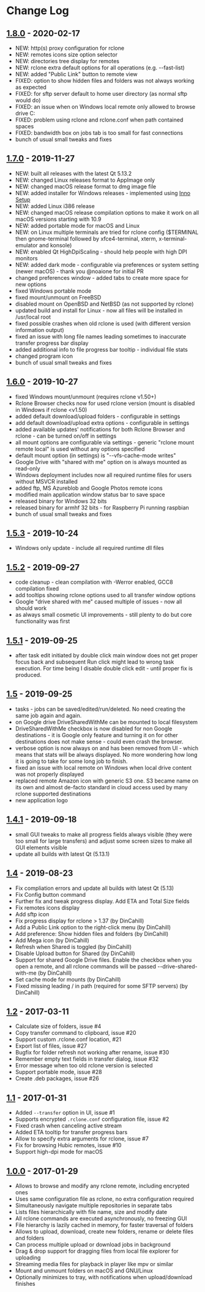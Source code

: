 # Change Log
## [1.8.0][1.8.0] - 2020-02-17
-   NEW: http(s) proxy configuration for rclone
-   NEW: remotes icons size option selector
-   NEW: directories tree display for remotes
-   NEW: rclone extra default options for all operations (e.g. --fast-list)
-   NEW: added "Public Link" button to remote view
-   FIXED: option to show hidden files and folders was not always working as expected
-   FIXED: for sftp server default to home user directory (as normal sftp would do)
-   FIXED: an issue when on Windows local remote only allowed to browse drive C:
-   FIXED: problem using rclone and rclone.conf when path contained spaces
-   FIXED: bandwidth box on jobs tab is too small for fast connections
-   bunch of usual small tweaks and fixes

## [1.7.0][1.7.0] - 2019-11-27
-   NEW: built all releases with the latest Qt 5.13.2
-   NEW: changed Linux releases format to AppImage only
-   NEW: changed macOS release format to dmg image file
-   NEW: added installer for Windows releases - implemented using [Inno Setup](https://github.com/jrsoftware/issrc)
-   NEW: added Linux i386 release
-   NEW: changed macOS release compilation options to make it work on all macOS versions starting with 10.9
-   NEW: added portable mode for macOS and Linux
-   NEW: on Linux multiple terminals are tried for rclone config ($TERMINAL then gnome-terminal followed by xfce4-terminal, xterm, x-terminal-emulator and konsole)
-   NEW: enabled Qt HighDpiScaling - should help people with high DPI monitors
-   NEW: added dark mode - configurable via preferences or system setting (newer macOS) - thank you @noaione for initial PR
-   changed preferences window - added tabs to create more space for new options
-   fixed Windows portable mode
-   fixed mount/unmount on FreeBSD
-   disabled mount on OpenBSD and NetBSD (as not supported by rclone)
-   updated build and install for Linux - now all files will be installed in /usr/local root
-   fixed possible crashes when old rclone is used (with different version information output)
-   fixed an issue with long file names leading sometimes to inaccurate transfer progress bar display
-   added additional info to file progress bar tooltip - individual file stats
-   changed program icon
-   bunch of usual small tweaks and fixes

## [1.6.0][1.6.0] - 2019-10-27
-   fixed Windows mount/unmount (requires rclone v1.50+)
-   Rclone Browser checks now for used rclone version (mount is disabled in Windows if rclone <v1.50)
-   added default download/upload folders - configurable in settings
-   add default download/upload extra options - configurable in settings
-   added available updates' notifications for both Rclone Browser and rclone - can be turned on/off in settings
-   all mount options are configurable via settings - generic "rclone mount remote local" is used without any options specified
-   default mount option (in settings) is "--vfs-cache-mode writes"
-   Google Drive with "shared with me" option on is always mounted as read-only
-   Windows deployment includes now all required runtime files for users without MSVCR installed
-   added ftp, MS Azureblob and Google Photos remote icons
-   modified main application window status bar to save space
-   released binary for Windows 32 bits
-   released binary for armhf 32 bits - for Raspberry Pi running raspbian
-   bunch of usual small tweaks and fixes

## [1.5.3][1.5.3] - 2019-10-24
-   Windows only update - include all required runtime dll files

## [1.5.2][1.5.2] - 2019-09-27
-   code cleanup - clean compilation with -Werror enabled, GCC8 compilation fixed
-   add tooltips showing rclone options used to all transfer window options
-   Google "drive shared with me" caused multiple of issues - now all should work
-   as always small cosmetic UI improvements - still plenty to do but core functionality was first

## [1.5.1][1.5.1] - 2019-09-25
-   after task edit initiated by double click main window does not get proper focus back and subsequent Run click might lead to wrong task execution. For time being I disable double click edit - until proper fix is produced.

## [1.5][1.5] - 2019-09-25
-   tasks - jobs can be saved/edited/run/deleted. No need creating the same job again and again.
-   on Google drive DriveSharedWithMe can be mounted to local filesystem
-   DriveSharedWithMe checkbox is now disabled for non Google destinations - it is Google only feature and turning it on for other destinations does not make sense - could even crash the browser.
-   verbose option is now always on and has been removed from UI - which means that stats will be always displayed. No more wondering how long it is going to take for some long job to finish.
-   fixed an issue with local remote on Windows when local drive content was not properly displayed
-   replaced remote Amazon icon with generic S3 one. S3 became name on its own and almost de-facto standard in cloud access used by many rclone supported destinations
-   new application logo

## [1.4.1][1.4.1] - 2019-09-18
-   small GUI tweaks to make all progress fields always visible (they were too small for large transfers) and adjust some screen sizes to make all GUI elements visible
-   update all builds with latest Qt (5.13.1)

## [1.4][1.4] - 2019-08-23
-   Fix compliation errors and update all builds with latest Qt (5.13)
-   Fix Config button command
-   Further fix and tweak progress display. Add ETA and Total Size fields
-   Fix remotes icons display
-   Add sftp icon
-   Fix progress display for rclone > 1.37 (by DinCahill)
-   Add a Public Link option to the right-click menu (by DinCahill)
-   Add preference: Show hidden files and folders (by DinCahill)
-   Add Mega icon (by DinCahill)
-   Refresh when Shared is toggled (by DinCahill)
-   Disable Upload button for Shared (by DinCahill)
-   Support for shared Google Drive files. Enable the checkbox when you open a remote, and all rclone commands will be passed --drive-shared-with-me (by DinCahill)
-   Set cache mode for mounts (by DinCahill)
-   Fixed missing leading / in path (required for some SFTP servers) (by DinCahill)

## [1.2][1.2] - 2017-03-11
-   Calculate size of folders, issue #4
-   Copy transfer command to clipboard, issue #20
-   Support custom .rclone.conf location, #21
-   Export list of files, issue #27
-   Bugfix for folder refresh not working after rename, issue #30
-   Remember empty text fields in transfer dialog, issue #32
-   Error message when too old rclone version is selected
-   Support portable mode, issue #28
-   Create .deb packages, issue #26

## [1.1][1.1] - 2017-01-31
-   Added `--transfer` option in UI, issue #1
-   Supports encrypted `.rclone.conf` configuration file, issue #2
-   Fixed crash when canceling active stream
-   Added ETA tooltip for transfer progress bars
-   Allow to specify extra arguments for rclone, issue #7
-   Fix for browsing Hubic remotes, issue #10
-   Support high-dpi mode for macOS

## [1.0.0][1.0.0] - 2017-01-29
-   Allows to browse and modify any rclone remote, including encrypted ones
-   Uses same configuration file as rclone, no extra configuration required
-   Simultaneously navigate multiple repositories in separate tabs
-   Lists files hierarchically with file name, size and modify date
-   All rclone commands are executed asynchronously, no freezing GUI
-   File hierarchy is lazily cached in memory, for faster traversal of folders
-   Allows to upload, download, create new folders, rename or delete files and folders
-   Can process multiple upload or download jobs in background
-   Drag & drop support for dragging files from local file explorer for uploading
-   Streaming media files for playback in player like mpv or similar
-   Mount and unmount folders on macOS and GNU/Linux
-   Optionally minimizes to tray, with notifications when upload/download finishes

[1.8.0]: https://github.com/kapitainsky/RcloneBrowser/releases/tag/1.8.0
[1.7.0]: https://github.com/kapitainsky/RcloneBrowser/releases/tag/1.7.0
[1.6.0]: https://github.com/kapitainsky/RcloneBrowser/releases/tag/1.6.0
[1.5.3]: https://github.com/kapitainsky/RcloneBrowser/releases/tag/1.5.3
[1.5.2]: https://github.com/kapitainsky/RcloneBrowser/releases/tag/1.5.2
[1.5.1]: https://github.com/kapitainsky/RcloneBrowser/releases/tag/1.5.1
[1.5]: https://github.com/kapitainsky/RcloneBrowser/releases/tag/1.5
[1.4.1]: https://github.com/kapitainsky/RcloneBrowser/releases/tag/1.4.1
[1.4]: https://github.com/kapitainsky/RcloneBrowser/releases/tag/1.4
[1.2]: https://github.com/mmozeiko/RcloneBrowser/releases/tag/1.2
[1.1]: https://github.com/mmozeiko/RcloneBrowser/releases/tag/1.1
[1.0.0]: https://github.com/mmozeiko/RcloneBrowser/releases/tag/1.0.0
